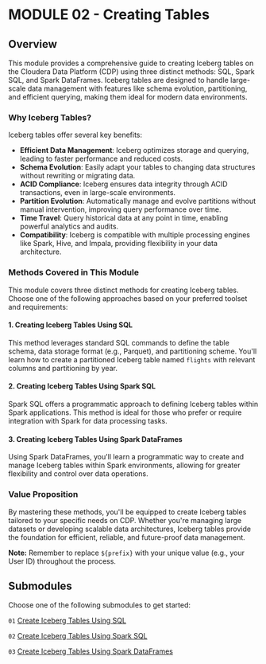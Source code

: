 # MODULE 02 - Creating Tables

## Overview

This module provides a comprehensive guide to creating Iceberg tables on the Cloudera Data Platform (CDP) using three distinct methods: SQL, Spark SQL, and Spark DataFrames. Iceberg tables are designed to handle large-scale data management with features like schema evolution, partitioning, and efficient querying, making them ideal for modern data environments.

### Why Iceberg Tables?

Iceberg tables offer several key benefits:

- **Efficient Data Management**: Iceberg optimizes storage and querying, leading to faster performance and reduced costs.
- **Schema Evolution**: Easily adapt your tables to changing data structures without rewriting or migrating data.
- **ACID Compliance**: Iceberg ensures data integrity through ACID transactions, even in large-scale environments.
- **Partition Evolution**: Automatically manage and evolve partitions without manual intervention, improving query performance over time.
- **Time Travel**: Query historical data at any point in time, enabling powerful analytics and audits.
- **Compatibility**: Iceberg is compatible with multiple processing engines like Spark, Hive, and Impala, providing flexibility in your data architecture.

### Methods Covered in This Module

This module covers three distinct methods for creating Iceberg tables. Choose one of the following approaches based on your preferred toolset and requirements:

#### 1. Creating Iceberg Tables Using SQL

This method leverages standard SQL commands to define the table schema, data storage format (e.g., Parquet), and partitioning scheme. You'll learn how to create a partitioned Iceberg table named `flights` with relevant columns and partitioning by year.

#### 2. Creating Iceberg Tables Using Spark SQL

Spark SQL offers a programmatic approach to defining Iceberg tables within Spark applications. This method is ideal for those who prefer or require integration with Spark for data processing tasks.

#### 3. Creating Iceberg Tables Using Spark DataFrames

Using Spark DataFrames, you'll learn a programmatic way to create and manage Iceberg tables within Spark environments, allowing for greater flexibility and control over data operations.

### Value Proposition

By mastering these methods, you'll be equipped to create Iceberg tables tailored to your specific needs on CDP. Whether you're managing large datasets or developing scalable data architectures, Iceberg tables provide the foundation for efficient, reliable, and future-proof data management.

**Note:** Remember to replace `${prefix}` with your unique value (e.g., your User ID) throughout the process.

## Submodules

Choose one of the following submodules to get started:

`01` [Create Iceberg Tables Using SQL](create_iceberg_tbl_SQL.md)

`02` [Create Iceberg Tables Using Spark SQL](create_iceberg_tbl_SparkSQL.md)

`03` [Create Iceberg Tables Using Spark DataFrames](create_iceberg_tbl_SparkDataFrame.md)
